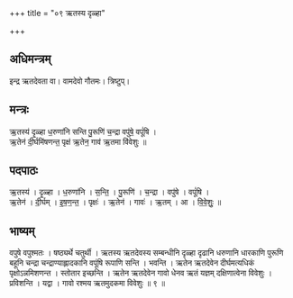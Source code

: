 +++
title = "०९ ऋतस्य दृळ्हा"

+++
## अधिमन्त्रम्
इन्द्र ऋतदेवता वा। वामदेवो गौतमः। त्रिष्टुप्।

## मन्त्रः
ऋ॒तस्य॑ दृ॒ळ्हा ध॒रुणा॑नि सन्ति पु॒रूणि॑ च॒न्द्रा वपु॑षे॒ वपूं॑षि ।  
ऋ॒तेन॑ दी॒र्घमि॑षणन्त॒ पृक्ष॑ ऋ॒तेन॒ गाव॑ ऋ॒तमा वि॑वेशुः ॥

## पदपाठः
ऋ॒तस्य॑ । दृ॒ळ्हा । ध॒रुणा॑नि । स॒न्ति॒ । पु॒रूणि॑ । च॒न्द्रा । वपु॑षे । वपूं॑षि ।  
ऋ॒तेन॑ । दी॒र्घम् । इ॒ष॒ण॒न्त॒ । पृक्षः॑ । ऋ॒तेन॑ । गावः॑ । ऋ॒तम् । आ । वि॒वे॒शुः॒ ॥

## भाष्यम्
वपुषे वपुश्मतः । षष्ठ्यर्थे चतुर्थी । ऋतस्य ऋतदेवस्य सम्बन्धीनि दृळ्हा दृढानि धरुणानि धारकाणि पुरूणि बहूनि चन्द्रा चन्द्राण्याह्लादकानि वपूंषि रूपाणि सन्ति । भवन्ति । ऋतेन ऋतदेवेन दीर्घमत्यधिकं पृक्षोऽन्नमिशणन्त । स्तोतार इच्छन्ति । ऋतेन ऋतदेवेन गावो धेनव ऋतं यज्ञम् दक्षिणात्वेना विवेशुः । प्रविशन्ति । यद्वा । गावो रश्मय ऋतमुदकमा विवेशुः ॥ ९ ॥